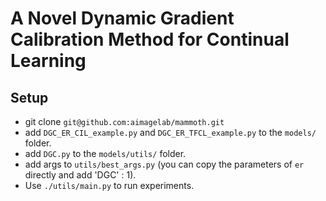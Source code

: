 # A Novel Dynamic Gradient Calibration Method for Continual Learning

## Setup
+ git clone `git@github.com:aimagelab/mammoth.git`
+ add `DGC_ER_CIL_example.py` and `DGC_ER_TFCL_example.py` to the `models/` folder.
+ add `DGC.py` to the `models/utils/` folder.
+ add args to `utils/best_args.py` (you can copy the parameters of `er` directly and add 'DGC' : 1).
+ Use `./utils/main.py` to run experiments.
